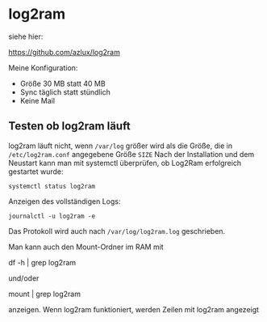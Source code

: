 # log2ram

siehe hier:

https://github.com/azlux/log2ram

Meine Konfiguration:
* Größe 30 MB statt 40 MB
* Sync täglich statt stündlich
* Keine Mail

## Testen ob log2ram läuft

log2ram läuft nicht, wenn `/var/log` größer wird als die Größe, die in `/etc/log2ram.conf` angegebene Größe `SIZE`
Nach der Installation und dem Neustart kann man mit systemctl überprüfen, ob Log2Ram erfolgreich gestartet wurde:

```
systemctl status log2ram
```

Anzeigen des vollständigen Logs:

```
journalctl -u log2ram -e
```

Das Protokoll wird auch nach `/var/log/log2ram.log` geschrieben.

Man kann auch den Mount-Ordner im RAM mit 

  df -h | grep log2ram

und/oder

  mount | grep log2ram

anzeigen. Wenn log2ram funktioniert, werden Zeilen mit log2ram angezeigt

